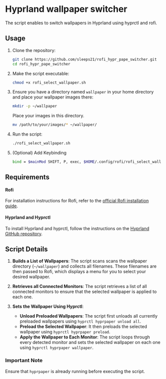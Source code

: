 # Hyprland wallpaper switcher

The script enables to switch wallpapers in Hyprland using hyprctl and rofi.

## Usage

1. Clone the repository:
    ```bash
    git clone https://github.com/sleeps21/rofi_hypr_pape_switcher.git
    cd rofi_hypr_pape_switcher
    ```

2. Make the script executable:
    ```bash
    chmod +x rofi_select_wallpaper.sh
    ```
3. Ensure you have a directory named `wallpaper` in your home directory and place your wallpaper images there: 
    ```bash
    mkdir -p ~/wallpaper 
    ``` 
    Place your images in this directory. 
    ```bash
    mv /path/to/your/images/* ~/wallpaper/ 
    ```
4. Run the script:
    ```bash
    ./rofi_select_wallpaper.sh
    ```
5. (Optional) Add Keybinding
    ```bash
    bind = $mainMod SHIFT, P, exec, $HOME/.config/rofi/rofi_select_wallpaper.sh
    ```

## Requirements
#### Rofi 
For installation instructions for Rofi, refer to the [official Rofi installation guide](https://github.com/davatorium/rofi/blob/next/INSTALL.md).
#### Hyprland and Hyprctl 
To install Hyprland and hyprctl, follow the instructions on the [Hyprland GitHub repository](https://github.com/vaxerski/Hyprland).

## Script Details
1. **Builds a List of Wallpapers**: The script scans scans the wallpaper directory (`~/wallpaper`) and collects all filenames. These filenames are then passed to Rofi, which displays a menu for you to select your desired wallpaper.
    
2. **Retrieves all Connected Monitors**: The script retrieves a list of all connected monitors to ensure that the selected wallpaper is applied to each one.
    
3. **Sets the Wallpaper Using Hyprctl**:
    
    - **Unload Preloaded Wallpapers**: The script first unloads all currently preloaded wallpapers using `hyprctl hyprpaper unload all`.
    - **Preload the Selected Wallpaper**: It then preloads the selected wallpaper using `hyprctl hyprpaper preload`.
    - **Apply the Wallpaper to Each Monitor**: The script loops through every detected monitor and sets the selected wallpaper on each one using `hyprctl hyprpaper wallpaper`.

### Important Note 
Ensure that `hyprpaper` is already running before executing the script.
